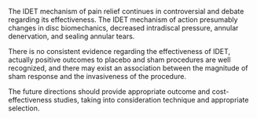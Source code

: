 The IDET mechanism of pain relief continues in controversial and debate regarding its effectiveness. The IDET mechanism of action presumably changes in disc biomechanics, decreased intradiscal pressure, annular denervation, and sealing annular tears.

There is no consistent evidence regarding the effectiveness of IDET, actually positive outcomes to placebo and sham procedures are well recognized, and there may exist an association between the magnitude of sham response and the invasiveness of the procedure.

The future directions should provide appropriate outcome and cost-effectiveness studies, taking into consideration technique and appropriate selection.